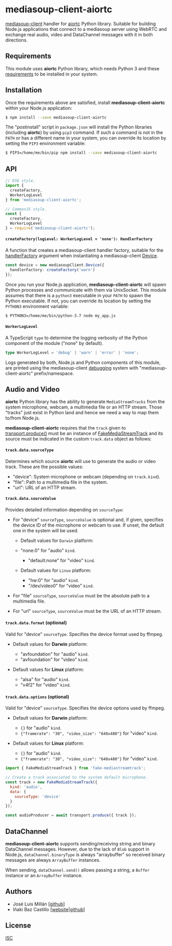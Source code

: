 # mediasoup-client-aiortc

[mediasoup-client](https://github.com/versatica/mediasoup-client/) handler for [aiortc](https://github.com/aiortc/aiortc/) Python library. Suitable for building Node.js applications that connect to a mediasoup server using WebRTC and exchange real audio, video and DataChannel messages with it in both directions.


## Requirements

This module uses **aiortc** Python library, which needs Python 3 and these [requirements](https://github.com/aiortc/aiortc#requirements) to be installed in your system.


## Installation

Once the requirements above are satisfied, install **mediasoup-client-aiortc** within your Node.js application:

```bash
$ npm install --save mediasoup-client-aiortc
```

The "postinstall" script in `package.json` will install the Python libraries (including **aiortc**) by using `pip3` command. If such a command is not in the `PATH` or has a different name in your system, you can override its location by setting the `PIP3` environment variable:

```bash
$ PIP3=/home/me/bin/pip npm install --save mediasoup-client-aiortc
```


## API

```javascript
// ES6 style.
import {
  createFactory,
  WorkerLogLevel
} from 'mediasoup-client-aiortc';

// CommonJS style.
const {
  createFactory,
  WorkerLogLevel
} = require('mediasoup-client-aiortc');
```

#### `createFactory(logLevel: WorkerLogLevel = 'none'): HandlerFactory`

A function that creates a mediasoup-client handler factory, suitable for the [handlerFactory](https://mediasoup.org/documentation/v3/mediasoup-client/api/#Device-dictionaries) argument when instantiating a mediasoup-client [Device](https://mediasoup.org/documentation/v3/mediasoup-client/api/#mediasoupClient-Device).

```typescript
const device = new mediasoupClient.Device({
  handlerFactory: createFactory('warn')
});
```

Once you run your Node.js application, **mediasoup-client-aiortc** will spawn Python processes and communicate with them via UnixSocket. This module assumes that there is a `python3` executable in your `PATH` to spawn the Python executable. If not, you can override its location by setting the `PYTHON3` environment variable:

```bash
$ PYTHON3=/home/me/bin/python-3.7 node my_app.js
```

#### `WorkerLogLevel`

A TypeScript `type` to determine the logging verbosity of the Python component of the module ("none" by default).

```typescript
type WorkerLogLevel = 'debug' | 'warn' | 'error' | 'none';
```

Logs generated by both, Node.js and Python components of this module, are printed using the mediasoup-client [debugging](https://mediasoup.org/documentation/v3/mediasoup-client/debugging/) system with "mediasoup-client-aiortc" prefix/namespace.


## Audio and Video

**aiortc** Python library has the ability to generate `MediaStreamTracks` from the system microphone, webcam, a multimedia file or an HTTP stream. Those "tracks" just exist in Python land and hence we need a way to map them to/from Node.js.

**mediasoup-client-aiortc** requires that the `track` given to [transport.produce()](https://mediasoup.org/documentation/v3/mediasoup-client/api/#transport-produce) must be an instance of [FakeMediaStreamTrack](https://github.com/ibc/fake-mediastreamtrack) and its source must be indicated in the custom `track.data` object as follows:

#### `track.data.sourceType`

Determines which source **aiortc** will use to generate the audio or video track. These are the possible values:

* "device": System microphone or webcam (depending on `track.kind`).
* "file": Path to a multimedia file in the system.
* "url": URL of an HTTP stream.

#### `track.data.sourceValue`

Provides detailed information depending on `sourceType`:

* For "device" `sourceType`, `sourceValue` is optional and, if given, specifies the device ID of the microphone or webcam to use. If unset, the default one in the system will be used.
  - Default values for `Darwin` platform:
  - "none:0" for "audio" `kind`.
     - "default:none" for "video" `kind`.

  - Default values for `Linux` platform:
    - "hw:0" for "audio" `kind`.
    - "/dev/video0" for "video" `kind`.

* For "file" `sourceType`, `sourceValue` must be the absolute path to a multimedia file.

* For "url" `sourceType`, `sourceValue` must be the URL of an HTTP stream.

#### `track.data.format` (optional)

Valid for "device" `sourceType`. Specifies the device format used by ffmpeg.

* Default values for **Darwin** platform:
  - "avfoundation" for "audio" `kind`.
  - "avfoundation" for "video" `kind`.

* Default values for **Linux** platform:
  - "alsa" for "audio" `kind`.
  - "v4f2" for "video" `kind`.

#### `track.data.options` (optional)

Valid for "device" `sourceType`. Specifies the device options used by ffmpeg.

* Default values for **Darwin** platform:
  - `{}` for "audio" `kind`.
  - `{"framerate": "30", "video_size": "640x480"}` for "video" `kind`.

* Default values for **Linux** platform:
  - `{}` for "audio" `kind`.
  - `{"framerate": "30", "video_size": "640x480"}` for "video" `kind`.

```javascript
import { FakeMediaStreamTrack } from 'fake-mediastreamtrack';

// Create a track associated to the system default microphone.
const track = new FakeMediaStreamTrack({
  kind: 'audio',
  data: {
    sourceType: 'device'
  }
});

const audioProducer = await transport.produce({ track });
```


## DataChannel

**mediasoup-client-aiortc** supports sending/receiving string and binary DataChannel messages. However, due to the lack of `Blob` support in Node.js, `dataChannel.binaryType` is always "arraybuffer" so received binary messages are always `ArrayBuffer` instances.

When sending, `dataChannel.send()` allows passing a string, a `Buffer` instance or an `ArrayBuffer` instance.


## Authors

* José Luis Millán [[github](https://github.com/jmillan/)]
* Iñaki Baz Castillo [[website](https://inakibaz.me)|[github](https://github.com/ibc/)]


## License

[ISC](./LICENSE)

